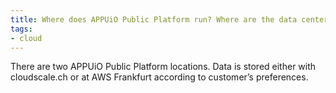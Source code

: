 ```yaml
---
title: Where does APPUiO Public Platform run? Where are the data centers located?
tags:
- cloud
---
```

There are two APPUiO Public Platform locations. Data is stored either with cloudscale.ch or at AWS Frankfurt according to customer’s preferences.
